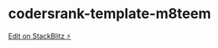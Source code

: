 # codersrank-template-m8teem

[Edit on StackBlitz ⚡️](https://stackblitz.com/edit/codersrank-template-m8teem)